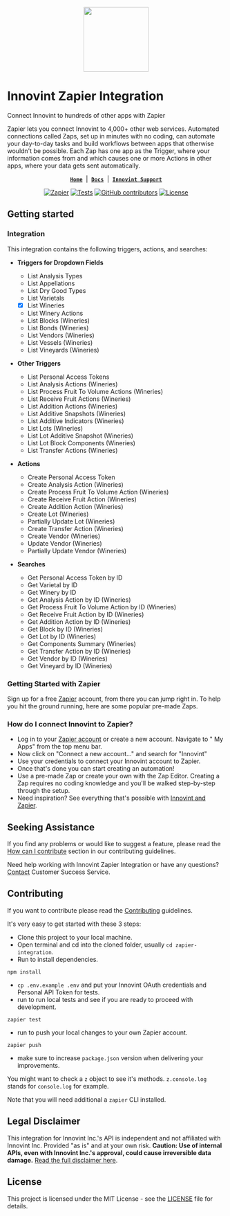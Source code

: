<p style="text-align: center;">
  <picture>
    <source media="(prefers-color-scheme: dark)" srcset="https://www.innovint.us/wp-content/uploads/2021/02/cropped-innovint-icon-150x150.png">
    <source media="(prefers-color-scheme: light)" srcset="https://www.innovint.us/wp-content/uploads/2021/02/cropped-innovint-icon-150x150.png">
    <img width="150" height="150" alt="" src="[https://www.innovint.us/wp-content/uploads/2021/02/cropped-innovint-icon-150x150.png](https://innovint.us)">
  </picture>
</p>

# Innovint Zapier Integration

Connect Innovint to hundreds of other apps with Zapier

Zapier lets you connect Innovint to 4,000+ other web services. Automated connections called Zaps,
set up in minutes with no coding, can automate your day-to-day tasks and build workflows between
apps that otherwise wouldn't be possible.
Each Zap has one app as the Trigger, where your information comes from and which causes one or more
Actions in other apps, where your data gets sent automatically.

<div style="text-align: center;">

[**`Home`**](https://zapier.com/apps/Innovint/integrations) &nbsp;|&nbsp;
[**`Docs`**](https://support.innovint.us/zapier) &nbsp;|&nbsp;
[**`Innovint Support`**](https://support.innovint.us/)

</div>

<div style="text-align: center;">

<a href="https://zapier.com/apps/Innovint/integrations"><img src="https://img.shields.io/badge/dynamic/json?label=Zapier&amp;query=%24.version&amp;url=https%3A%2F%2Fraw.githubusercontent.com%2Fdanshome%2Fzapier-integration%2Fmain%2Fpackage.json&amp;logo=zapier" alt="Zapier"></a>
<a href="https://github.com/danshome/zapier-integration/actions/workflows/tests.yml"><img src="https://github.com/danshome/zapier-integration/actions/workflows/test.yml/badge.svg" alt="Tests"></a>
<a href="https://github.com/danshome/zapier-integration/graphs/contributors"><img src="https://img.shields.io/github/contributors/danshome/zapier-integration?cacheSeconds=10001" alt="GitHub contributors"></a>
<a href="https://github.com/danshome/zapier-integration/blob/master/LICENSE"><img src="https://img.shields.io/github/license/danshome/zapier-integration?cacheSeconds=3600" alt="License"></a>

</div>

## Getting started

### Integration

This integration contains the following triggers, actions, and searches:

- **Triggers for Dropdown Fields**

  - List Analysis Types
  - List Appellations
  - List Dry Good Types
  - List Varietals
  - [x] List Wineries
  - List Winery Actions
  - List Blocks (Wineries)
  - List Bonds (Wineries)
  - List Vendors (Wineries)
  - List Vessels (Wineries)
  - List Vineyards (Wineries)

- **Other Triggers**

  - List Personal Access Tokens
  - List Analysis Actions (Wineries)
  - List Process Fruit To Volume Actions (Wineries)
  - List Receive Fruit Actions (Wineries)
  - List Addition Actions (Wineries)
  - List Additive Snapshots (Wineries)
  - List Additive Indicators (Wineries)
  - List Lots (Wineries)
  - List Lot Additive Snapshot (Wineries)
  - List Lot Block Components (Wineries)
  - List Transfer Actions (Wineries)

- **Actions**

  - Create Personal Access Token
  - Create Analysis Action (Wineries)
  - Create Process Fruit To Volume Action (Wineries)
  - Create Receive Fruit Action (Wineries)
  - Create Addition Action (Wineries)
  - Create Lot (Wineries)
  - Partially Update Lot (Wineries)
  - Create Transfer Action (Wineries)
  - Create Vendor (Wineries)
  - Update Vendor (Wineries)
  - Partially Update Vendor (Wineries)

- **Searches**
  - Get Personal Access Token by ID
  - Get Varietal by ID
  - Get Winery by ID
  - Get Analysis Action by ID (Wineries)
  - Get Process Fruit To Volume Action by ID (Wineries)
  - Get Receive Fruit Action by ID (Wineries)
  - Get Addition Action by ID (Wineries)
  - Get Block by ID (Wineries)
  - Get Lot by ID (Wineries)
  - Get Components Summary (Wineries)
  - Get Transfer Action by ID (Wineries)
  - Get Vendor by ID (Wineries)
  - Get Vineyard by ID (Wineries)

### Getting Started with Zapier

Sign up for a free [Zapier](https://zapier.com/apps/Innovint/integrations) account, from there you
can jump right in. To help you hit the ground running, here are some popular pre-made Zaps.

### How do I connect Innovint to Zapier?

- Log in to your [Zapier account](https://zapier.com/sign-up) or create a new account. Navigate to "
  My Apps" from the top menu bar.
- Now click on "Connect a new account..." and search for "Innovint"
- Use your credentials to connect your Innovint account to Zapier.
- Once that's done you can start creating an automation!
- Use a pre-made Zap or create your own with the Zap Editor. Creating a Zap requires no coding
  knowledge and you'll be walked step-by-step through the setup.
- Need inspiration? See everything that's possible
  with [Innovint and Zapier](https://zapier.com/apps/Innovint/integrations).

## Seeking Assistance

If you find any problems or would like to suggest a feature, please read
the [How can I contribute](/CONTRIBUTING.md#how-can-i-contribute) section in our contributing
guidelines.

Need help working with Innovint Zapier Integration or have any
questions? [Contact](https://Innovint.com/contacts) Customer Success Service.

## Contributing

If you want to contribute please read the [Contributing](/CONTRIBUTING.md) guidelines.

It's very easy to get started with these 3 steps:

- Clone this project to your local machine.
- Open terminal and cd into the cloned folder, usually `cd zapier-integration`.
- Run to install dependencies.

```shell
npm install
```

- `cp .env.example .env` and put your Innovint OAuth credentials and Personal API Token for tests.
- run to run local tests and see if you are ready to proceed with development.

```shell
zapier test
```

- run to push your local changes to your own Zapier account.

```shell
zapier push
```

- make sure to increase `package.json` version when delivering your improvements.

You might want to check a `z` object to see it's methods. `z.console.log` stands for `console.log`
for example.

Note that you will need additional a `zapier` CLI installed.

## Legal Disclaimer

This integration for Innovint Inc.'s API is independent and not affiliated with Innovint Inc.
Provided "as is" and at your own risk. **Caution: Use of internal APIs, even with Innovint Inc.'s
approval, could cause irreversible data damage.** [Read the full disclaimer here](./DISCLAIMERS.md).

## License

This project is licensed under the MIT License - see the [LICENSE](LICENSE) file for details.
